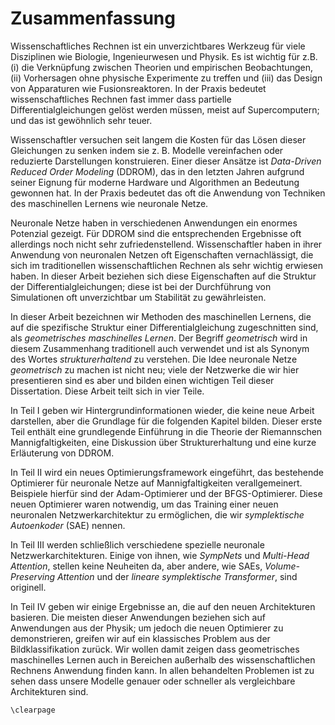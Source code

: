 # Zusammenfassung

Wissenschaftliches Rechnen ist ein unverzichtbares Werkzeug für viele Disziplinen wie Biologie, Ingenieurwesen und Physik. Es ist wichtig für z.B. (i) die Verknüpfung zwischen Theorien und empirischen Beobachtungen, (ii) Vorhersagen ohne physische Experimente zu treffen und (iii) das Design von Apparaturen wie Fusionsreaktoren. In der Praxis bedeutet wissenschaftliches Rechnen fast immer dass partielle Differentialgleichungen gelöst werden müssen, meist auf Supercomputern; und das ist gewöhnlich sehr teuer. 

Wissenschaftler versuchen seit langem die Kosten für das Lösen dieser Gleichungen zu senken indem sie z. B. Modelle vereinfachen oder reduzierte Darstellungen konstruieren. Einer dieser Ansätze ist *Data-Driven Reduced Order Modeling* (DDROM), das in den letzten Jahren aufgrund seiner Eignung für moderne Hardware und Algorithmen an Bedeutung gewonnen hat. In der Praxis bedeutet das oft die Anwendung von Techniken des maschinellen Lernens wie neuronale Netze.

Neuronale Netze haben in verschiedenen Anwendungen ein enormes Potenzial gezeigt. Für DDROM sind die entsprechenden Ergebnisse oft allerdings noch nicht sehr zufriedenstellend. Wissenschaftler haben in ihrer Anwendung von neuronalen Netzen oft Eigenschaften vernachlässigt, die sich im traditionellen wissenschaftlichen Rechnen als sehr wichtig erwiesen haben. In dieser Arbeit beziehen sich diese Eigenschaften auf die Struktur der Differentialgleichungen; diese ist bei der Durchführung von Simulationen oft unverzichtbar um Stabilität zu gewährleisten.

In dieser Arbeit bezeichnen wir Methoden des maschinellen Lernens, die auf die spezifische Struktur einer Differentialgleichung zugeschnitten sind, als *geometrisches maschinelles Lernen*. Der Begriff *geometrisch* wird in diesem Zusammenhang traditionell auch verwendet und ist als Synonym des Wortes *strukturerhaltend* zu verstehen. Die Idee neuronale Netze *geometrisch* zu machen ist nicht neu; viele der Netzwerke die wir hier presentieren sind es aber und bilden einen wichtigen Teil dieser Dissertation. Diese Arbeit teilt sich in vier Teile.

In Teil I geben wir Hintergrundinformationen wieder, die keine neue Arbeit darstellen, aber die Grundlage für die folgenden Kapitel bilden. Dieser erste Teil enthält eine grundlegende Einführung in die Theorie der Riemannschen Mannigfaltigkeiten, eine Diskussion über Strukturerhaltung und eine kurze Erläuterung von DDROM.

In Teil II wird ein neues Optimierungsframework eingeführt, das bestehende Optimierer für neuronale Netze auf Mannigfaltigkeiten verallgemeinert. Beispiele hierfür sind der Adam-Optimierer und der BFGS-Optimierer. Diese neuen Optimierer waren notwendig, um das Training einer neuen neuronalen Netzwerkarchitektur zu ermöglichen, die wir *symplektische Autoenkoder* (SAE) nennen.

In Teil III werden schließlich verschiedene spezielle neuronale Netzwerkarchitekturen. Einige von ihnen, wie *SympNets* und *Multi-Head Attention*, stellen keine Neuheiten da, aber andere, wie SAEs, *Volume-Preserving Attention* und der *lineare symplektische Transformer*, sind originell.

In Teil IV geben wir einige Ergebnisse an, die auf den neuen Architekturen basieren. Die meisten dieser Anwendungen beziehen sich auf Anwendungen aus der Physik; um jedoch die neuen Optimierer zu demonstrieren, greifen wir auf ein klassisches Problem aus der Bildklassifikation zurück. Wir wollen damit zeigen dass geometrisches maschinelles Lernen auch in Bereichen außerhalb des wissenschaftlichen Rechnens Anwendung finden kann. In allen behandelten Problemen ist zu sehen dass unsere Modelle genauer oder schneller als vergleichbare Architekturen sind.

```@raw latex
\clearpage
```